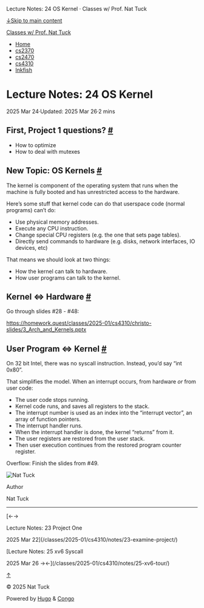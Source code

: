 Lecture Notes: 24 OS Kernel · Classes w/ Prof. Nat Tuck



[↓Skip to main content](#main-content)

[Classes w/ Prof. Nat Tuck](/)

* [Home](/)
* [cs2370](/classes/2025-01/cs2370/)
* [cs2470](/classes/2025-01/cs2470/)
* [cs4310](/classes/2025-01/cs4310/)
* [Inkfish](https://inkfish.homework.quest/)

Lecture Notes: 24 OS Kernel
===========================

2025 Mar 24·Updated: 2025 Mar 26·2 mins

First, Project 1 questions? [#](#first-project-1-questions)
-----------------------------------------------------------

* How to optimize
* How to deal with mutexes

New Topic: OS Kernels [#](#new-topic-os-kernels)
------------------------------------------------

The kernel is component of the operating system that runs when the
machine is fully booted and has unrestricted access to the hardware.

Here’s some stuff that kernel code can do that userspace code
(normal programs) can’t do:

* Use physical memory addresses.
* Execute any CPU instruction.
* Change special CPU registers (e.g. the one that sets page tables).
* Directly send commands to hardware (e.g. disks, network interfaces,
  IO devices, etc)

That means we should look at two things:

* How the kernel can talk to hardware.
* How user programs can talk to the kernel.

Kernel <=> Hardware [#](#kernel--hardware)
------------------------------------------

Go through slides #28 - #48:

<https://homework.quest/classes/2025-01/cs4310/christo-slides/3_Arch_and_Kernels.pptx>

User Program <=> Kernel [#](#user-program--kernel)
--------------------------------------------------

On 32 bit Intel, there was no syscall instruction. Instead, you’d say “int 0x80”.

That simplifies the model. When an interrupt occurs, from hardware *or* from user code:

* The user code stops running.
* Kernel code runs, and saves all registers to the stack.
* The interrupt number is used as an index into the “interrupt vector”,
  an array of function pointers.
* The interrupt handler runs.
* When the interrupt handler is done, the kernel “returns” from it.
* The user registers are restored from the user stack.
* Then user execution continues from the restored program counter register.

Overflow: Finish the slides from #49.

![Nat Tuck](/img/author.jpg)

Author

Nat Tuck

---

[←→

Lecture Notes: 23 Project One

2025 Mar 22](/classes/2025-01/cs4310/notes/23-examine-project/)

[Lecture Notes: 25 xv6 Syscall

2025 Mar 26
→←](/classes/2025-01/cs4310/notes/25-xv6-tour/)

[↑](#the-top "Scroll to top")

©
2025
Nat Tuck

Powered by [Hugo](https://gohugo.io/) & [Congo](https://github.com/jpanther/congo)